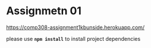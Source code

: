 # Assignmetn 01

https://comp308-assignment1kbunside.herokuapp.com/

please use **`npm install`** to install project dependencies
